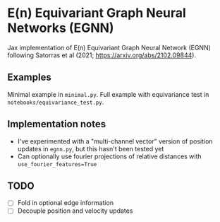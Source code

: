 # E(n) Equivariant Graph Neural Networks (EGNN)

Jax implementation of E(n) Equivariant Graph Neural Network (EGNN) following Satorras et al (2021; https://arxiv.org/abs/2102.09844).

## Examples

Minimal example in `minimal.py`. Full example with equivariance test in `notebooks/equivariance_test.py`.

## Implementation notes

- I've experimented with a "multi-channel vector" version of position updates in `egnn.py`, but this hasn't been tested yet
- Can optionally use fourier projections of relative distances with `use_fourier_features=True`

## TODO

- [ ] Fold in optional edge information
- [ ] Decouple position and velocity updates